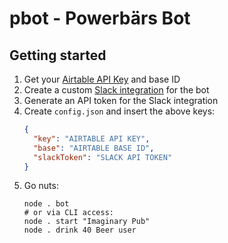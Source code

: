 # pbot - Powerbärs Bot

## Getting started

1. Get your [Airtable API Key](https://airtable.com/account) and base ID
2. Create a custom [Slack integration](https://YOUR-SLACK-TEAM.slack.com/apps/manage/custom-integrations) for the bot
3. Generate an API token for the Slack integration
4. Create `config.json` and insert the above keys:
    ```json
    {
      "key": "AIRTABLE API KEY",
      "base": "AIRTABLE BASE ID",
      "slackToken": "SLACK API TOKEN"
    }
    ```
5. Go nuts:
    ```
    node . bot
    # or via CLI access:
    node . start "Imaginary Pub"
    node . drink 40 Beer user
    ```


